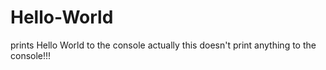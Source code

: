 # Hello-World
prints Hello World to the console
actually this doesn't print anything to the console!!!

